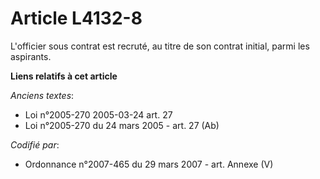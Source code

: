 # Article L4132-8

L'officier sous contrat est recruté, au titre de son contrat initial, parmi les aspirants.

**Liens relatifs à cet article**

_Anciens textes_:

  - Loi n°2005-270 2005-03-24 art. 27
  - Loi n°2005-270 du 24 mars 2005 - art. 27 (Ab)

_Codifié par_:

  - Ordonnance n°2007-465 du 29 mars 2007 - art. Annexe (V)

